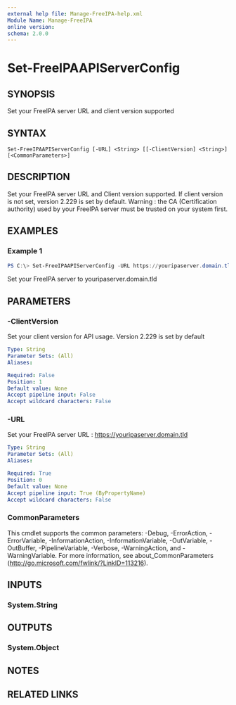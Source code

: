 ```yaml
---
external help file: Manage-FreeIPA-help.xml
Module Name: Manage-FreeIPA
online version:
schema: 2.0.0
---
```


# Set-FreeIPAAPIServerConfig

## SYNOPSIS
Set your FreeIPA server URL and client version supported

## SYNTAX

```
Set-FreeIPAAPIServerConfig [-URL] <String> [[-ClientVersion] <String>] [<CommonParameters>]
```

## DESCRIPTION
Set your FreeIPA server URL and Client version supported. If client version is not set, version 2.229 is set by default.
Warning : the CA (Certification authority) used by your FreeIPA server must be trusted on your system first.

## EXAMPLES

### Example 1
```powershell
PS C:\> Set-FreeIPAAPIServerConfig -URL https://youripaserver.domain.tld
```

Set your FreeIPA server to youripaserver.domain.tld

## PARAMETERS

### -ClientVersion
Set your client version for API usage. Version 2.229 is set by default

```yaml
Type: String
Parameter Sets: (All)
Aliases:

Required: False
Position: 1
Default value: None
Accept pipeline input: False
Accept wildcard characters: False
```

### -URL
Set your FreeIPA server URL : https://youripaserver.domain.tld

```yaml
Type: String
Parameter Sets: (All)
Aliases:

Required: True
Position: 0
Default value: None
Accept pipeline input: True (ByPropertyName)
Accept wildcard characters: False
```

### CommonParameters
This cmdlet supports the common parameters: -Debug, -ErrorAction, -ErrorVariable, -InformationAction, -InformationVariable, -OutVariable, -OutBuffer, -PipelineVariable, -Verbose, -WarningAction, and -WarningVariable.
For more information, see about_CommonParameters (http://go.microsoft.com/fwlink/?LinkID=113216).

## INPUTS

### System.String

## OUTPUTS

### System.Object
## NOTES

## RELATED LINKS
